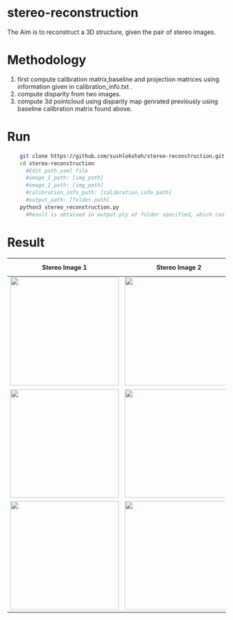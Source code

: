 # stereo-reconstruction
The Aim is to reconstruct a 3D structure, given the pair of stereo images.

# Methodology
  1. first compute calibration matrix,baseline and projection matrices using information given in calibration_info.txt .
  2. compute disparity from two images.
  3. compute 3d pointcloud using disparity map genrated previously using baseline calibration matrix found above.
# Run
```bash
    git clone https://github.com/sushlokshah/stereo-reconstruction.git
    cd stereo-reconstruction
      #Edit path.yaml file
      #image_1_path: [img_path]
      #image_2_path: [img_path]
      #calibration_info_path: [calibration_info path]
      #output_path: [folder path]
    python3 stereo_reconstruction.py
      #Result is obtained in output.ply at folder specified, which can be viewed using MeshLab, Open3D, or any other related software or library to view point clouds.
```
# Result
|Stereo Image 1| Stereo Image 2 | Disparity Map  | 3d reconstruction |
| -------- | -------- | --- | -------- |
| <img src="https://github.com/sushlokshah/stereo-reconstruction/blob/main/bike/im0.png" width="250" height="250" />   | <img src="https://github.com/sushlokshah/stereo-reconstruction/blob/main/bike/im1.png" width="250" height="250" />      |<img src="https://github.com/sushlokshah/stereo-reconstruction/blob/main/bike/Screenshot%202021-06-22%20090220.png" width="250" height="250" />  | <img src="https://github.com/sushlokshah/stereo-reconstruction/blob/main/bike/output.png" width="250" height="250" />       |
| <img src="https://github.com/sushlokshah/stereo-reconstruction/blob/main/cycle/imb0.png" width="250" height="250" />   | <img src="https://github.com/sushlokshah/stereo-reconstruction/blob/main/cycle/imb1.png" width="250" height="250" />      |<img src="https://github.com/sushlokshah/stereo-reconstruction/blob/main/cycle/Screenshot%202021-06-22%20090548.png" width="250" height="250" />  | <img src="https://github.com/sushlokshah/stereo-reconstruction/blob/main/cycle/output.png" width="250" height="250" />       |
| <img src="https://github.com/sushlokshah/stereo-reconstruction/blob/main/umbrella/ima0.png" width="250" height="250" />   | <img src="https://github.com/sushlokshah/stereo-reconstruction/blob/main/umbrella/ima1.png" width="250" height="250" />      |<img src="https://github.com/sushlokshah/stereo-reconstruction/blob/main/umbrella/Screenshot%202021-06-22%20091041.png" width="250" height="250" />  | <img src="https://github.com/sushlokshah/stereo-reconstruction/blob/main/umbrella/Screenshot%202021-06-22%20091008.png" width="250" height="250" />       |
